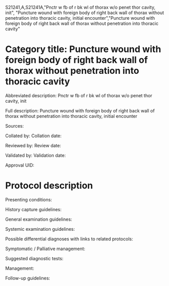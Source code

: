 S21241,A,S21241A,"Pnctr w fb of r bk wl of thorax w/o penet thor cavity, init", "Puncture wound with foreign body of right back wall of thorax without penetration into thoracic cavity, initial encounter","Puncture wound with foreign body of right back wall of thorax without penetration into thoracic cavity"
# Category title: Puncture wound with foreign body of right back wall of thorax without penetration into thoracic cavity

Abbreviated description: Pnctr w fb of r bk wl of thorax w/o penet thor cavity, init

Full description: Puncture wound with foreign body of right back wall of thorax without penetration into thoracic cavity, initial encounter

Sources:

Collated by:
Collation date:

Reviewed by:
Review date:

Validated by:
Validation date:

Approval UID:

# Protocol description

Presenting conditions:

History capture guidelines:

General examination guidelines:

Systemic examination guidelines:

Possible differential diagnoses with links to related protocols:

Symptomatic / Palliative management:

Suggested diagnostic tests:

Management:

Follow-up guidelines:
